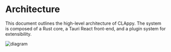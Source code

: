 # Architecture

This document outlines the high-level architecture of CLAppy. The system is composed of a Rust core, a Tauri React front-end, and a plugin system for extensibility.

![diagram](https://www.plantuml.com/plantuml/svg/SoWkIImgAStDuUAAJ4tEpomDB4p9B2p9oib9pCb9J4fCJ4vCJ2oKKn91VAIiC4pI0j1oKIS3ZBjD2RDrIu9hIy9BeKCY4v8B4l9p0R9BYj4WILe9hLZ9oC4yO4bj1gKIopDKMBOPC2jGUDMIK4nAuYrKpBbJWklK93f5CUtbq9ceV6n19DWWr5g7KnzBCIo4OD0p)
